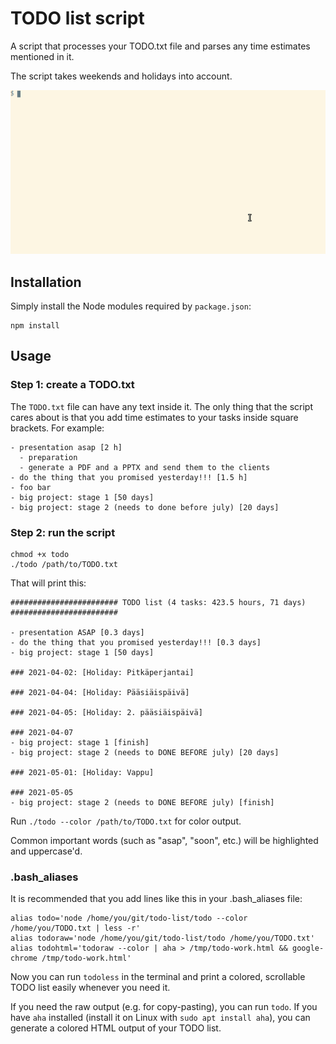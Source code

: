 # TODO list script

A script that processes your TODO.txt file and parses any time estimates
mentioned in it.

The script takes weekends and holidays into account.

![Demo animation](https://github.com/Crusse/todo-list/blob/master/demo.gif?raw=true)

## Installation

Simply install the Node modules required by `package.json`:

```
npm install
```

## Usage

### Step 1: create a TODO.txt

The `TODO.txt` file can have any text inside it. The only thing that the script
cares about is that you add time estimates to your tasks inside square brackets.
For example:

```
- presentation asap [2 h]
  - preparation
  - generate a PDF and a PPTX and send them to the clients
- do the thing that you promised yesterday!!! [1.5 h]
- foo bar
- big project: stage 1 [50 days]
- big project: stage 2 (needs to done before july) [20 days]
```

### Step 2: run the script

```
chmod +x todo
./todo /path/to/TODO.txt
```

That will print this:

```
######################## TODO list (4 tasks: 423.5 hours, 71 days) ########################

- presentation ASAP [0.3 days]
- do the thing that you promised yesterday!!! [0.3 days]
- big project: stage 1 [50 days]

### 2021-04-02: [Holiday: Pitkäperjantai]

### 2021-04-04: [Holiday: Pääsiäispäivä]

### 2021-04-05: [Holiday: 2. pääsiäispäivä]

### 2021-04-07
- big project: stage 1 [finish]
- big project: stage 2 (needs to DONE BEFORE july) [20 days]

### 2021-05-01: [Holiday: Vappu]

### 2021-05-05
- big project: stage 2 (needs to DONE BEFORE july) [finish]

```

Run `./todo --color /path/to/TODO.txt` for color output.

Common important words (such as "asap", "soon", etc.) will be highlighted and
uppercase'd.

### .bash_aliases

It is recommended that you add lines like this in your .bash_aliases file:

```
alias todo='node /home/you/git/todo-list/todo --color /home/you/TODO.txt | less -r'
alias todoraw='node /home/you/git/todo-list/todo /home/you/TODO.txt'
alias todohtml='todoraw --color | aha > /tmp/todo-work.html && google-chrome /tmp/todo-work.html'
```

Now you can run `todoless` in the terminal and print a colored, scrollable TODO
list easily whenever you need it.

If you need the raw output (e.g. for copy-pasting), you can run `todo`. If you
have `aha` installed (install it on Linux with `sudo apt install aha`), you can
generate a colored HTML output of your TODO list.

